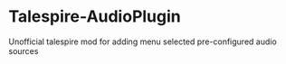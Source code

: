 # Talespire-AudioPlugin
Unofficial talespire mod for adding menu selected pre-configured audio sources
